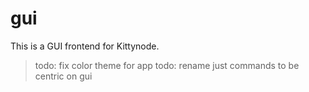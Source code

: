 # gui

This is a GUI frontend for Kittynode.

> todo: fix color theme for app
> todo: rename just commands to be centric on gui
